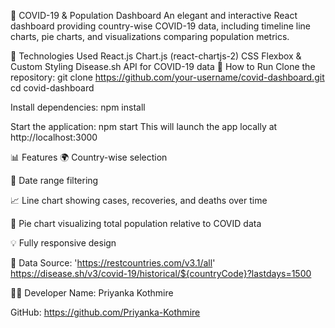 🦠 COVID-19 & Population Dashboard
An elegant and interactive React dashboard providing country-wise COVID-19 data, including timeline line charts, pie charts, and visualizations comparing population metrics.

🔧 Technologies Used
React.js
Chart.js (react-chartjs-2)
CSS Flexbox & Custom Styling
Disease.sh API for COVID-19 data
🚀 How to Run
Clone the repository:
git clone https://github.com/your-username/covid-dashboard.git cd covid-dashboard

Install dependencies: npm install

Start the application: npm start This will launch the app locally at http://localhost:3000

📊 Features 🌍 Country-wise selection

📆 Date range filtering

📈 Line chart showing cases, recoveries, and deaths over time

🥧 Pie chart visualizing total population relative to COVID data

💡 Fully responsive design

📡 Data Source: 'https://restcountries.com/v3.1/all' https://disease.sh/v3/covid-19/historical/${countryCode}?lastdays=1500

👨‍💻 Developer Name: Priyanka Kothmire

GitHub: https://github.com/Priyanka-Kothmire
